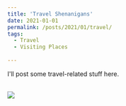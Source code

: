 ```yaml
---
title: 'Travel Shenanigans'
date: 2021-01-01
permalink: /posts/2021/01/travel/
tags:
  - Travel
  - Visiting Places
    
---
```


I'll post some travel-related stuff here.

<br/><img src='/images/500x300.png'>



